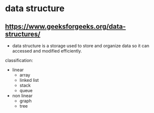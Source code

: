 # data structure
## https://www.geeksforgeeks.org/data-structures/

- data structure is a storage used to store and organize data so it can accessed and modified efficiently.

classification:
- linear
    - array
    - linked list
    - stack
    - queue
- non linear
    - graph
    - tree
